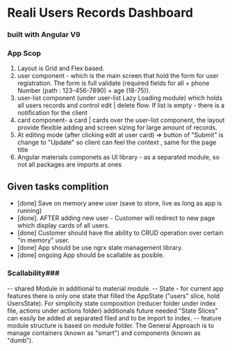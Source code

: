# Reali Users Records  Dashboard #

### built with Angular V9 ###

### App Scop ###

1. Layout is Grid and Flex based.
2. user component - which is the main screen that hold the form for user registration. The form is full validate (required fields for all + phone Number (path : 123-456-7890) + age (18-75)).
3. user-list component (under user-list Lazy Loading module) which holds all users records and control edit | delete flow. If list is empty - there is a notification for the client
4. card component-  a card | cards  over the user-list component, the layout provide flexible adding and screen sizing for large amount of records.
5. At editing mode (after clicking edit at user card) => button of "Submit" is change to "Update" so client can feel the context , same for the page title
5. Angular materials componets as UI library - as a separated module, so not all packages are imports at ones 

## Given tasks complition

* [done]  Save on memory anew user (save to store, live as long as app is running)
* [done]. AFTER adding new user - Customer will redirect to new page which display cards of all users.
* [done] Customer should have the ability to CRUD operation over certain "in memory" user.
* [done] App should be use ngrx state management library.
* [done] ongoing App should be scallable as posible.

### Scallability###

-- shared Module in additional to material module.
-- State - for current app features there is only one state that filled the AppState ("users" slice, hold UsersState). For simplicity state composition (reducer folder under index file, actions under actions folder)  additionals future needed "State Slices" can easily be added at separated filed and to be import to index.
-- feature module structure is based on module folder. The General Approach is to manage containers (known as "smart")  and components (known as "dumb").

